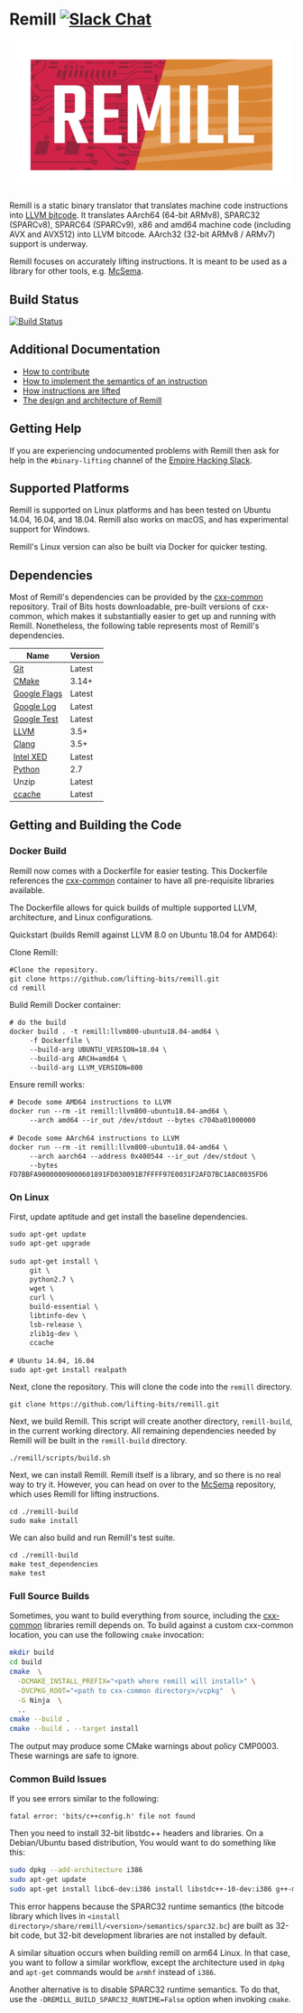 # Remill [![Slack Chat](http://empireslacking.herokuapp.com/badge.svg)](https://empireslacking.herokuapp.com/)

<p align="center">
     <img src="docs/images/remill_logo.png" />
</p>

Remill is a static binary translator that translates machine code instructions into [LLVM bitcode](http://llvm.org/docs/LangRef.html). It translates AArch64 (64-bit ARMv8), SPARC32 (SPARCv8), SPARC64 (SPARCv9), x86 and amd64 machine code (including AVX and AVX512) into LLVM bitcode. AArch32 (32-bit ARMv8 / ARMv7) support is underway.

Remill focuses on accurately lifting instructions. It is meant to be used as a library for other tools, e.g. [McSema](https://github.com/lifting-bits/mcsema).

## Build Status

[![Build Status](https://img.shields.io/github/workflow/status/lifting-bits/remill/CI/master)](https://github.com/lifting-bits/remill/actions?query=workflow%3ACI)

## Additional Documentation

 - [How to contribute](docs/CONTRIBUTING.md)
 - [How to implement the semantics of an instruction](docs/ADD_AN_INSTRUCTION.md)
 - [How instructions are lifted](docs/LIFE_OF_AN_INSTRUCTION.md)
 - [The design and architecture of Remill](docs/DESIGN.md)

## Getting Help

If you are experiencing undocumented problems with Remill then ask for help in the `#binary-lifting` channel of the [Empire Hacking Slack](https://empireslacking.herokuapp.com/).

## Supported Platforms

Remill is supported on Linux platforms and has been tested on Ubuntu 14.04, 16.04, and 18.04. Remill also works on macOS, and has experimental support for Windows.

Remill's Linux version can also be built via Docker for quicker testing.

## Dependencies

Most of Remill's dependencies can be provided by the [cxx-common](https://github.com/trailofbits/cxx-common) repository. Trail of Bits hosts downloadable, pre-built versions of cxx-common, which makes it substantially easier to get up and running with Remill. Nonetheless, the following table represents most of Remill's dependencies.

| Name | Version |
| ---- | ------- |
| [Git](https://git-scm.com/) | Latest |
| [CMake](https://cmake.org/) | 3.14+ |
| [Google Flags](https://github.com/google/glog) | Latest |
| [Google Log](https://github.com/google/glog) | Latest |
| [Google Test](https://github.com/google/googletest) | Latest |
| [LLVM](http://llvm.org/) | 3.5+ |
| [Clang](http://clang.llvm.org/) | 3.5+ |
| [Intel XED](https://software.intel.com/en-us/articles/xed-x86-encoder-decoder-software-library) | Latest |
| [Python](https://www.python.org/) | 2.7 |
| Unzip | Latest |
| [ccache](https://ccache.dev/) | Latest |

## Getting and Building the Code

### Docker Build

Remill now comes with a Dockerfile for easier testing. This Dockerfile references the [cxx-common](https://github.com/trailofbits/cxx-common) container to have all pre-requisite libraries available.

The Dockerfile allows for quick builds of multiple supported LLVM, architecture, and Linux configurations.

Quickstart (builds Remill against LLVM 8.0 on Ubuntu 18.04 for AMD64):

Clone Remill:
```shell
#Clone the repository.
git clone https://github.com/lifting-bits/remill.git
cd remill
```

Build Remill Docker container:
```shell
# do the build
docker build . -t remill:llvm800-ubuntu18.04-amd64 \
     -f Dockerfile \
     --build-arg UBUNTU_VERSION=18.04 \
     --build-arg ARCH=amd64 \
     --build-arg LLVM_VERSION=800
```

Ensure remill works:
```shell
# Decode some AMD64 instructions to LLVM
docker run --rm -it remill:llvm800-ubuntu18.04-amd64 \
     --arch amd64 --ir_out /dev/stdout --bytes c704ba01000000
     
# Decode some AArch64 instructions to LLVM
docker run --rm -it remill:llvm800-ubuntu18.04-amd64 \
     --arch aarch64 --address 0x400544 --ir_out /dev/stdout \
     --bytes FD7BBFA90000009000601891FD030091B7FFFF97E0031F2AFD7BC1A8C0035FD6
```

### On Linux

First, update aptitude and get install the baseline dependencies.

```shell
sudo apt-get update
sudo apt-get upgrade

sudo apt-get install \
     git \
     python2.7 \
     wget \
     curl \
     build-essential \
     libtinfo-dev \
     lsb-release \
     zlib1g-dev \
     ccache

# Ubuntu 14.04, 16.04
sudo apt-get install realpath
```

Next, clone the repository. This will clone the code into the `remill` directory.

```shell
git clone https://github.com/lifting-bits/remill.git
```

Next, we build Remill. This script will create another directory, `remill-build`,
in the current working directory. All remaining dependencies needed
by Remill will be built in the `remill-build` directory.

```shell
./remill/scripts/build.sh
```

Next, we can install Remill. Remill itself is a library, and so there is no real way
to try it. However, you can head on over to the [McSema](https://github.com/lifting-bits/mcsema) repository, which uses Remill for lifting instructions.

```shell
cd ./remill-build
sudo make install
```

We can also build and run Remill's test suite.

```shell
cd ./remill-build
make test_dependencies
make test
```

### Full Source Builds

Sometimes, you want to build everything from source, including the [cxx-common](https://github.com/trailofbits/cxx-common) libraries remill depends on. To build against a custom cxx-common location, you can use the following `cmake` invocation:

```sh
mkdir build
cd build
cmake  \
  -DCMAKE_INSTALL_PREFIX="<path where remill will install>" \
  -DVCPKG_ROOT="<path to cxx-common directory>/vcpkg"  \
  -G Ninja  \
  ..
cmake --build .
cmake --build . --target install
```

The output may produce some CMake warnings about policy CMP0003. These warnings are safe to ignore.

### Common Build Issues

If you see errors similar to the following:

```
fatal error: 'bits/c++config.h' file not found
```

Then you need to install 32-bit libstdc++ headers and libraries. On a Debian/Ubuntu based distribution, You would want to do something like this:

```sh
sudo dpkg --add-architecture i386
sudo apt-get update
sudo apt-get install libc6-dev:i386 install libstdc++-10-dev:i386 g++-multilib
```

This error happens because the SPARC32 runtime semantics (the bitcode library which lives in `<install directory>/share/remill/<version>/semantics/sparc32.bc`) are built as 32-bit code, but 32-bit development libraries are not installed by default.

A similar situation occurs when building remill on arm64 Linux. In that case, you want to follow a similar workflow, except the architecture used in `dpkg` and `apt-get` commands  would be `armhf` instead of `i386`.

Another alternative is to disable SPARC32 runtime semantics. To do that, use the `-DREMILL_BUILD_SPARC32_RUNTIME=False` option when invoking `cmake`.
